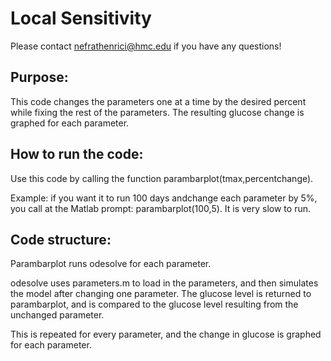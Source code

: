# Local Sensitivity
Please contact nefrathenrici@hmc.edu if you have any questions!

## Purpose:
This code changes the parameters one at a time by the desired percent while fixing the rest of the parameters. The resulting glucose change is graphed for each parameter.


## How to run the code:
Use this code by calling the function parambarplot(tmax,percentchange). 

Example: if you want it to run 100 days andchange each parameter by 5%, you call at the Matlab prompt: parambarplot(100,5).  It is very slow to run.

## Code structure:
Parambarplot runs odesolve for each parameter.

odesolve uses parameters.m to load in the parameters, and then simulates the model after changing one parameter. The glucose level is returned to parambarplot, and is compared to the glucose level resulting from the unchanged parameter. 

This is repeated for every parameter, and the change in glucose is graphed for each parameter.
